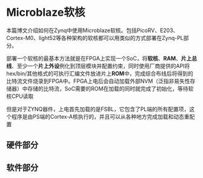 # Microblaze软核

本篇博文介绍如何在Zynq中使用Microblaze软核。包括PicoRV、E203、Cortex-M0、light52等各种架构的软核都可以用类似的方式部署在Zynq-PL部分。

部署一个软核的最基本方法就是在FPGA上实现一个SoC，将**软核**、**RAM**、**片上总线**、至少一个**片上外设**例化到顶层模块并配置约束，同时使用厂商提供的API将hex/bin/其他格式的可执行汇编文件放进片上**ROM**中，完成综合布线后将得到的比特流文件烧录到FPGA中。FPGA上电后会自动加载外部NVM（泛指非易失性存储器）中存储的比特流，SoC需要的ROM在加载的同时就完成了初始化，等待软核CPU读取

但是对于ZYNQ器件，上电首先加载的是FSBL，它包含了PL端的所有配置项，这个程序是由PS端的Cortex-A核执行的，并且可以从各种地方完成加载和动态重配置







## 硬件部分









## 软件部分



